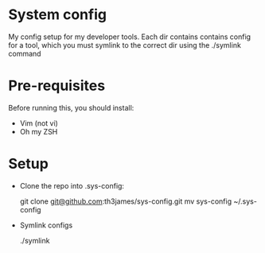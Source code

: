 System config
==========

My config setup for my developer tools. Each dir contains
contains config for a tool, which you must symlink to the correct
dir using the ./symlink command

# Pre-requisites
Before running this, you should install:
  
  * Vim (not vi)
  * Oh my ZSH

# Setup
* Clone the repo into .sys-config:

    git clone git@github.com:th3james/sys-config.git
    mv sys-config ~/.sys-config

* Symlink configs

    ./symlink
